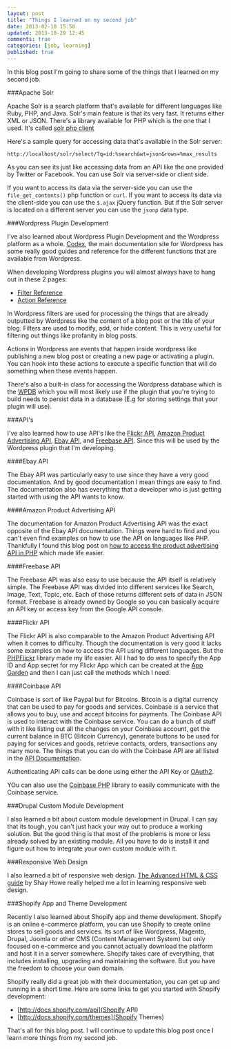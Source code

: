 ```yaml
---
layout: post
title: "Things I learned on my second job"
date: 2013-02-10 15:58
updated: 2013-10-20 12:45
comments: true
categories: [job, learning]
published: true
---
```



In this blog post I'm going to share some of the things that I learned on my second job.


<!--More-->


###Apache Solr

Apache Solr is a search platform that's available for different languages like Ruby, PHP, and Java.
Solr's main feature is that its very fast. It returns either XML or JSON. 
There's a library available for PHP which is the one that I used. It's called [solr php client](http://code.google.com/p/solr-php-client/)

Here's a sample query for accessing data that's available in the Solr server:

```
http://localhost/solr/select/?q=id:%search&wt=json&rows=%max_results
```  

As you can see its just like accessing data from an API like the one provided by Twitter or Facebook.
You can use Solr via server-side or client side.

If you want to access its data via the server-side you can use the ```file_get_contents()``` php function or ```curl```.
If you want to access its data via the client-side you can use the ```$.ajax``` jQuery function.
But if the Solr server is located on a different server you can use the ```jsonp``` data type. 


###Wordpress Plugin Development

I've also learned about Wordpress Plugin Development and the Wordpress platform as a whole. 
[Codex](http://codex.wordpress.org/), the main documentation site for Wordpress has some really good guides and reference for the different functions that are available from Wordpress.

When developing Wordpress plugins you will almost always have to hang out in these 2 pages:

- [Filter Reference](http://codex.wordpress.org/Plugin_API/Filter_Reference)
- [Action Reference](http://codex.wordpress.org/Plugin_API/Action_Reference)

In Wordpress filters are used for processing the things that are already outputted by Wordpress like the content of a blog post or the title of your blog. Filters are used to modify, add, or hide content.
This is very useful for filtering out things like profanity in blog posts.

Actions in Wordpress are events that happen inside wordpress like publishing a new blog post or creating a new page or activating a plugin. You can hook into these actions to execute a specific function that will do something when these events happen.

There's also a built-in class for accessing the Wordpress database which is the [WPDB](http://codex.wordpress.org/Class_Reference/wpdb) which you will most likely use if the plugin that you're trying to build needs to persist data in a database (E.g for storing settings that your plugin will use).


###API's

I've also learned how to use API's like the [Flickr API](http://www.flickr.com/services/api/), [Amazon Product Advertising API](http://docs.aws.amazon.com/AWSECommerceService/latest/DG/CHAP_ApiReference.html), [Ebay API](http://developer.ebay.com/common/api/), and [Freebase API](http://wiki.freebase.com/wiki/Freebase_API). 
Since this will be used by the Wordpress plugin that I'm developing. 


####Ebay API

The Ebay API was particularly easy to use since they have a very good documentation. 
And by good documentation I mean things are easy to find. 
The documentation also has everything that a developer who is just getting started with using the API wants to know.


####Amazon Product Advertising API

The documentation for Amazon Product Advertising API was the exact opposite of the Ebay API documentation.
Things were hard to find and you can't even find examples on how to use the API on languages like PHP.
Thankfully I found this blog post on [how to access the product advertising API in PHP](http://www.codediesel.com/php/accessing-amazon-product-advertising-api-in-php/) which made life easier.


####Freebase API

The Freebase API was also easy to use because the API itself is relatively simple.
The Freebase API was divided into different services like Search, Image, Text, Topic, etc.
Each of those returns different sets of data in JSON format.
Freebase is already owned by Google so you can basically acquire an API key or access key from the Google API console.


####Flickr API

The Flickr API is also comparable to the Amazon Product Advertising API when it comes to difficulty.
Though the documentation is very good it lacks some examples on how to access the API using different languages.
But the [PHPFlickr](http://phpflickr.com/) library made my life easier. 
All I had to do was to specify the App ID and App secret for my Flickr App which can be created at the [App Garden](http://www.flickr.com/services/apps/create/) and then I can just call the methods which I need.


####Coinbase API

Coinbase is sort of like Paypal but for Bitcoins. Bitcoin is a digital currency that can be used to pay for goods and services. Coinbase is a service that allows you to buy, use and accept bitcoins for payments.
The Coinbase API is used to interact with the Coinbase service. You can do a bunch of stuff with it like listing out all the changes on your Coinbase account, get the current balance in BTC (Bitcoin Currency), generate buttons to be used for paying for services and goods, retrieve contacts, orders, transactions any many more. 
The things that you can do with the Coinbase API are all listed in the [API Documentation](https://coinbase.com/api/doc).

Authenticating API calls can be done using either the API Key or [OAuth2](http://oauth.net/2/).

YOu can also use the [Coinbase PHP](https://github.com/coinbase/coinbase-php) library to easily communicate with the Coinbase service.


###Drupal Custom Module Development

I also learned a bit about custom module development in Drupal. I can say that its tough, you can't just hack your way out to produce a working solution. But the good thing is that most of the problems is more or less already solved by an existing module. All you have to do is install it and figure out how to integrate your own custom module with it.


###Responsive Web Design

I also learned a bit of responsive web design. [The Advanced HTML & CSS guide](http://learn.shayhowe.com/advanced-html-css/) by Shay Howe really helped me a lot in learning responsive web design.


###Shopify App and Theme Development

Recently I also learned about Shopify app and theme development. Shopify is an online e-commerce platform, you can use Shopify to create online stores to sell goods and services. Its sort of like Wordpress, Magento, Drupal, Joomla or other CMS (Content Management System) but only focused on e-commerce and you cannot actually download the platform and host it in a server somewhere. Shopify takes care of everything, that includes installing, upgrading and maintaining the software. But you have the freedom to choose your own domain. 

Shopify really did a great job with their documentation, you can get up and running in a short time. Here are some links to get you started with Shopify development:

- [http://docs.shopify.com/api](Shopify API)
- [http://docs.shopify.com/themes](Shopify Themes)


That's all for this blog post. I will continue to update this blog post once I learn more things from my second job.

 
